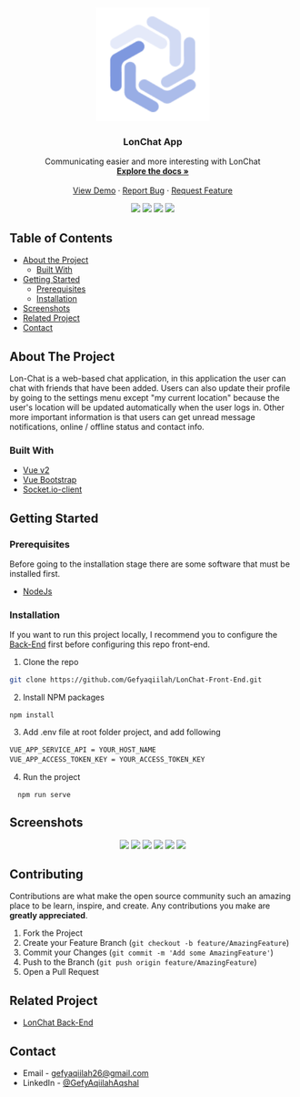 <p align="center">
  <a href="https://github.com/Gefyaqiilah/Zwallet-Front-End">
    <img src="./screenshots/logo.png"  width="200px" alt="Logo">
  </a>
</p>

<h3 align="center">LonChat App</h3>

  <p align="center">
Communicating easier and more interesting with LonChat
  <br/>
    <a href="https://github.com/Gefyaqiilah/LonChat-Front-End"><strong>Explore the docs »</strong></a>
    <br /><br/>
    <a href="https://lonchat.netlify.app">View Demo</a>
    ·
    <a href="https://github.com/Gefyaqiilah/LonChat-Front-End">Report Bug</a>
    ·
    <a href="https://github.com/Gefyaqiilah/LonChat-Front-End">Request Feature</a>
  </p>
<p align="center">
<img src="https://img.shields.io/github/repo-size/Gefyaqiilah/Zwallet-Front-End?color=%20%236379f4&label=Repo%20SIZE&logo=%20%236379f4&logoColor=%20%236379f4&style=flat">
 <a href="https://vuejs.org/"><img src="https://img.shields.io/badge/Vue-v2-green?style=flat"></a>
 <a href="https://vuejs.org/"><img src="https://img.shields.io/badge/Socket.io-3.0.4-blue?style=flat"></a>
 <a href="https://getbootstrap.com/docs/4.6/getting-started/introduction"><img src="https://img.shields.io/badge/Bootstrap-v4-lightgreen?style=flat"></a>
</p>

<!-- TABLE OF CONTENTS -->
## Table of Contents

* [About the Project](#about-the-project)
  * [Built With](#built-with)
* [Getting Started](#getting-started)
  * [Prerequisites](#prerequisites)
  * [Installation](#installation)
* [Screenshots](#screenshots)
* [Related Project](#related-project-backend)
* [Contact](#contact)



<!-- ABOUT THE PROJECT -->
## About The Project


Lon-Chat is a web-based chat application, in this application the user can chat with friends that have been added. Users can also update their profile by going to the settings menu except "my current location" because the user's location will be updated automatically when the user logs in. Other more important information is that users can get unread message notifications, online / offline status and contact info.

### Built With

* [Vue v2](https://vuejs.org/v2)
* [Vue Bootstrap](https://bootstrap-vue.org/)
* [Socket.io-client](https://socket.io/docs/v3/client-api/)


<!-- GETTING STARTED -->
## Getting Started

### Prerequisites

Before going to the installation stage there are some software that must be installed first.

* [NodeJs](https://nodejs.org/en/download/)

### Installation

If you want to run this project locally, I recommend you to configure the [Back-End](https://github.com/Gefyaqiilah/LonChat-Back-End) first before configuring this repo front-end.
1. Clone the repo
```sh
git clone https://github.com/Gefyaqiilah/LonChat-Front-End.git
```
2. Install NPM packages
```
npm install
```
3. Add .env file at root folder project, and add following
```sh
VUE_APP_SERVICE_API = YOUR_HOST_NAME
VUE_APP_ACCESS_TOKEN_KEY = YOUR_ACCESS_TOKEN_KEY
```
4. Run the project
```
  npm run serve
```



<!-- ROADMAP -->
## Screenshots

<p align='center'>
  <span>
      <image width="200" src='./screenshots/login.png' />
      <image width="200" src='./screenshots/register.png' />
      <image width="200" src='./screenshots/guide.png' />
      <image width="200" src='./screenshots/selected-chat.png' />
      <image width="200" src='./screenshots/contact-info.png' />
      <image width="200" src='./screenshots/profile.png' />
     

<!-- CONTRIBUTING -->
## Contributing

Contributions are what make the open source community such an amazing place to be learn, inspire, and create. Any contributions you make are **greatly appreciated**.

1. Fork the Project
2. Create your Feature Branch (`git checkout -b feature/AmazingFeature`)
3. Commit your Changes (`git commit -m 'Add some AmazingFeature'`)
4. Push to the Branch (`git push origin feature/AmazingFeature`)
5. Open a Pull Request



## Related Project
- [LonChat Back-End](https://github.com/Gefyaqiilah/LonChat-Back-End)


<!-- CONTACT -->
## Contact

- Email - gefyaqiilah26@gmail.com
- LinkedIn - [@GefyAqiilahAqshal](https://linkedin.com/in/gefyaqiilahaqshal)

